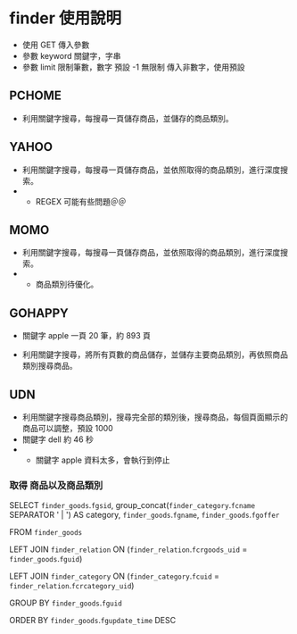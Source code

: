 # finder 使用說明
*	使用 GET 傳入參數
*	參數 keyword 
	關鍵字，字串
*	參數 limit
	限制筆數，數字
	預設 -1 無限制
	傳入非數字，使用預設

## PCHOME
*	利用關鍵字搜尋，每搜尋一頁儲存商品，並儲存的商品類別。

## YAHOO
*	利用關鍵字搜尋，每搜尋一頁儲存商品，並依照取得的商品類別，進行深度搜索。
* *	REGEX 可能有些問題＠＠

## MOMO
*	利用關鍵字搜尋，每搜尋一頁儲存商品，並依照取得的商品類別，進行深度搜索。
* *	商品類別待優化。

## GOHAPPY
*	關鍵字 apple 一頁 20 筆，約 893 頁

*	利用關鍵字搜尋，將所有頁數的商品儲存，並儲存主要商品類別，再依照商品類別搜尋商品。

## UDN
*	利用關鍵字搜尋商品類別，搜尋完全部的類別後，搜尋商品，每個頁面顯示的商品可以調整，預設 1000
*	關鍵字 dell 約 46 秒
* *	關鍵字 apple 資料太多，會執行到停止
	

### 取得 商品以及商品類別
SELECT `finder_goods`.`fgsid`, group_concat(`finder_category`.`fcname` SEPARATOR ' | ') AS category, `finder_goods`.`fgname`, `finder_goods`.`fgoffer`

FROM `finder_goods`

LEFT JOIN `finder_relation`
	ON (`finder_relation`.`fcrgoods_uid` = `finder_goods`.`fguid`)
	
LEFT JOIN `finder_category`
	ON (`finder_category`.`fcuid` = `finder_relation`.`fcrcategory_uid`)
	
GROUP BY `finder_goods`.`fguid`

ORDER BY `finder_goods`.`fgupdate_time` DESC